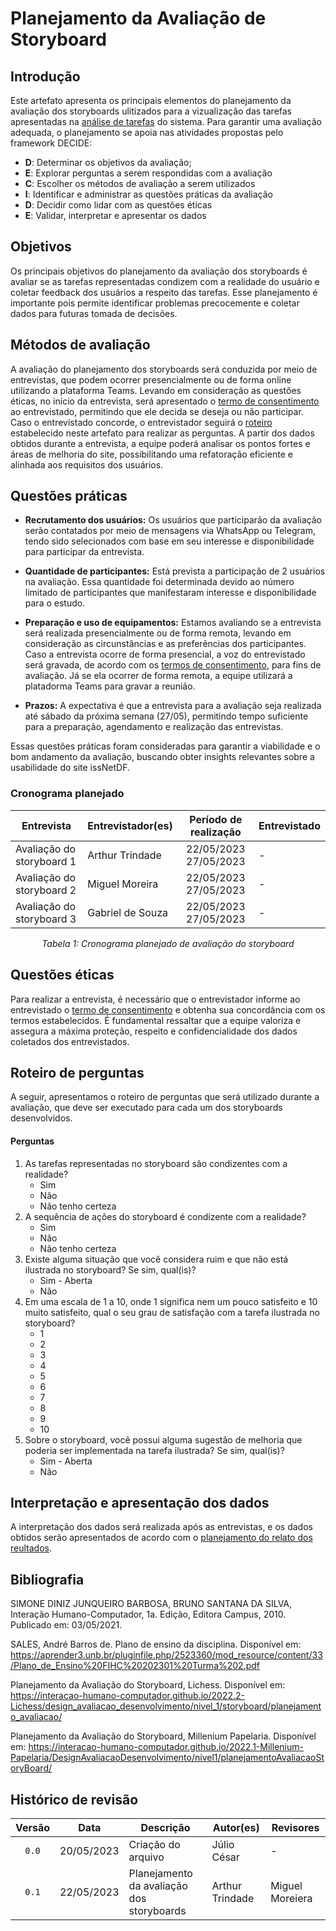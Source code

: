 # Planejamento da Avaliação de Storyboard

## Introdução
Este artefato apresenta os principais elementos do planejamento da avaliação dos storyboards ulitizados para a vizualização das tarefas apresentadas na [análise de tarefas](../../analise_de_requisitos/analise_de_tarefas.md) do sistema. Para garantir uma avaliação adequada, o planejamento se apoia nas atividades propostas pelo framework DECIDE:
<ul>
    <li><strong>D</strong>: Determinar os objetivos da avaliação;
    <li><strong>E</strong>: Explorar perguntas a serem respondidas com a avaliação
    <li><strong>C</strong>: Escolher os métodos de avaliação a serem utilizados
    <li><strong>I</strong>: Identificar e administrar as questões práticas da avaliação
    <li><strong>D</strong>: Decidir como lidar com as questões éticas
    <li><strong>E</strong>: Validar, interpretar e apresentar os dados
</ul>

## Objetivos
Os principais objetivos do planejamento da avaliação dos storyboards é avaliar se as tarefas representadas condizem com a realidade do usuário e coletar feedback dos usuários a respeito das tarefas. Esse planejamento é importante pois permite identificar problemas precocemente e coletar dados para futuras tomada de decisões.

## Métodos de avaliação
A avaliação do planejamento dos storyboards será conduzida por meio de entrevistas, que podem ocorrer presencialmente ou de forma online utilizando a plataforma Teams. Levando em consideração as questões éticas, no início da entrevista, será apresentado o [termo de consentimento](../../analise_de_requisitos/aspectos_eticos.md#termo) ao entrevistado, permitindo que ele decida se deseja ou não participar. Caso o entrevistado concorde, o entrevistador seguirá o [roteiro](#roteiro) estabelecido neste artefato para realizar as perguntas. A partir dos dados obtidos durante a entrevista, a equipe poderá analisar os pontos fortes e áreas de melhoria do site, possibilitando uma refatoração eficiente e alinhada aos requisitos dos usuários.

## Questões práticas
* **Recrutamento dos usuários:**
Os usuários que participarão da avaliação serão contatados por meio de mensagens via WhatsApp ou Telegram, tendo sido selecionados com base em seu interesse e disponibilidade para participar da entrevista.

* **Quantidade de participantes:**
Está prevista a participação de 2 usuários na avaliação. Essa quantidade foi determinada devido ao número limitado de participantes que manifestaram interesse e disponibilidade para o estudo.

* **Preparação e uso de equipamentos:**
Estamos avaliando se a entrevista será realizada presencialmente ou de forma remota, levando em consideração as circunstâncias e as preferências dos participantes.
Caso a entrevista ocorre de forma presencial, a voz do entrevistado será gravada, de acordo com os [termos de consentimento](../../analise_de_requisitos/aspectos_eticos.md#termo), para fins de avaliação. Já se ela ocorrer de forma remota, a equipe utilizará a platadorma Teams para gravar a reunião.

* **Prazos:**
A expectativa é que a entrevista para a avaliação seja realizada até sábado da próxima semana (27/05), permitindo tempo suficiente para a preparação, agendamento e realização das entrevistas.

Essas questões práticas foram consideradas para garantir a viabilidade e o bom andamento da avaliação, buscando obter insights relevantes sobre a usabilidade do site issNetDF.

### Cronograma planejado

| Entrevista                            | Entrevistador(es)  | Período de realização    | Entrevistado |
| ------------------------------------- | ------------------ | :----------------------: | -------------|
| Avaliação do storyboard 1             | Arthur Trindade    | 22/05/2023<br>27/05/2023 | -            |
| Avaliação do storyboard 2             | Miguel Moreira     | 22/05/2023<br>27/05/2023 | -            |
| Avaliação do storyboard 3             | Gabriel de Souza   | 22/05/2023<br>27/05/2023 | -            |

<center>

*Tabela 1: Cronograma planejado de avaliação do storyboard*

</center>

## Questões éticas
Para realizar a entrevista, é necessário que o entrevistador informe ao entrevistado o [termo de consentimento](../../analise_de_requisitos/aspectos_eticos.md#termo) e obtenha sua concordância com os termos estabelecidos. É fundamental ressaltar que a equipe valoriza e assegura a máxima proteção, respeito e confidencialidade dos dados coletados dos entrevistados.

## Roteiro de perguntas
<span id='roteiro'></span>
A seguir, apresentamos o roteiro de perguntas que será utilizado durante a avaliação, que deve ser executado para cada um dos storyboards desenvolvidos.

#### Perguntas
<ol>
    <li> As tarefas representadas no storyboard são condizentes com a realidade?
        <ul>
            <li> Sim
            <li> Não
            <li> Não tenho certeza
        </ul>
    </li>
    <li> A sequência de ações do storyboard é condizente com a realidade?
        <ul>
            <li> Sim
            <li> Não
            <li> Não tenho certeza
        </ul>
    </li>
        <li> Existe alguma situação que você considera ruim e que não está ilustrada no storyboard? Se sim, qual(is)?
        <ul>
            <li> Sim - Aberta
            <li> Não
        </ul>
    </li>
    <li> Em uma escala de 1 a 10, onde 1 significa nem um pouco satisfeito e 10 muito satisfeito, qual o seu grau de satisfação com a tarefa ilustrada no storyboard?
        <ul>
            <li> 1 
            <li> 2
            <li> 3 
            <li> 4
            <li> 5
            <li> 6
            <li> 7
            <li> 8
            <li> 9
            <li> 10
        </ul>
    </li>
        <li> Sobre o storyboard, você possui alguma sugestão de melhoria que poderia ser implementada na tarefa ilustrada? Se sim, qual(is)?
        <ul>
            <li> Sim - Aberta
            <li> Não
        </ul>
    </li>
</ol>

## Interpretação e apresentação dos dados
A interpretação dos dados será realizada após as entrevistas, e os dados obtidos serão apresentados de acordo com o [planejamento do relato dos reultados](./plan_relato_storyboard.md).



## Bibliografia
<!-- FONTES CONSULTADAS DURANTE A ELABORAÇÃO DO TEXTO, CITADAS OU NÃO. REMOVER CASO NÃO HOUVER -->
SIMONE DINIZ JUNQUEIRO BARBOSA, BRUNO SANTANA DA SILVA, Interação Humano-Computador, 1a.
Edição, Editora Campus, 2010. Publicado em: 03/05/2021.

SALES, André Barros de. Plano de ensino da disciplina. Disponível em: <https://aprender3.unb.br/pluginfile.php/2523360/mod_resource/content/33/Plano_de_Ensino%20FIHC%20202301%20Turma%202.pdf>

Planejamento da Avaliação do Storyboard, Lichess. Disponível em: <https://interacao-humano-computador.github.io/2022.2-Lichess/design_avaliacao_desenvolvimento/nivel_1/storyboard/planejamento_avaliacao/>

Planejamento da Avaliação do Storyboard, Millenium Papelaria. Disponível em: <https://interacao-humano-computador.github.io/2022.1-Millenium-Papelaria/DesignAvaliacaoDesenvolvimento/nivel1/planejamentoAvaliacaoStoryBoard/>

## Histórico de revisão

| Versão     | Data        | Descrição                                 | Autor(es)       | Revisores       |
| :--------: | :---------: | ----------------------------------------- | --------------- | --------------- |
| `0.0`      |  20/05/2023 | Criação do arquivo                        | Júlio César     | - |
| `0.1`      |  22/05/2023 | Planejamento da avaliação dos storyboards | Arthur Trindade | Miguel Moreiera |
